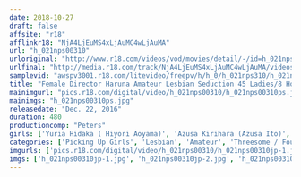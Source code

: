 ```yaml
---
date: 2018-10-27
draft: false
affsite: "r18"
afflinkr18: "NjA4LjEuMS4xLjAuMC4wLjAuMA"
url: "h_021nps00310"
urloriginal: "http://www.r18.com/videos/vod/movies/detail/-/id=h_021nps00310"
urlfinal: "http://media.r18.com/track/NjA4LjEuMS4xLjAuMC4wLjAuMA/videos/vod/movies/detail/-/id=h_021nps00310"
samplevid: "awspv3001.r18.com/litevideo/freepv/h/h_0/h_021nps310/h_021nps310_dmb_w.mp4"
title: "Female Director Haruna Amateur Lesbian Seduction 45 Ladies/8 Hour Best Of Collection 8"
mainimgurl: "pics.r18.com/digital/video/h_021nps00310/h_021nps00310ps.jpg"
mainimgs: "h_021nps00310ps.jpg"
releasedate: "Dec. 22, 2016"
duration: 480
productioncomp: "Peters"
girls: ['Yuria Hidaka ( Hiyori Aoyama)', 'Azusa Kirihara (Azusa Ito)', 'Hibiki Otsuki', 'Yui Misaki', 'Nanami Hirose']
categories: ['Picking Up Girls', 'Lesbian', 'Amateur', 'Threesome / Foursome', 'Lesbian Kissing', 'Compilation', 'Over 4 Hours', 'Hi-Def']
imgurls: ['pics.r18.com/digital/video/h_021nps00310/h_021nps00310jp-1.jpg', 'pics.r18.com/digital/video/h_021nps00310/h_021nps00310jp-2.jpg', 'pics.r18.com/digital/video/h_021nps00310/h_021nps00310jp-3.jpg', 'pics.r18.com/digital/video/h_021nps00310/h_021nps00310jp-4.jpg', 'pics.r18.com/digital/video/h_021nps00310/h_021nps00310jp-5.jpg', 'pics.r18.com/digital/video/h_021nps00310/h_021nps00310jp-6.jpg', 'pics.r18.com/digital/video/h_021nps00310/h_021nps00310jp-7.jpg', 'pics.r18.com/digital/video/h_021nps00310/h_021nps00310jp-8.jpg', 'pics.r18.com/digital/video/h_021nps00310/h_021nps00310jp-9.jpg', 'pics.r18.com/digital/video/h_021nps00310/h_021nps00310jp-10.jpg', 'pics.r18.com/digital/video/h_021nps00310/h_021nps00310jp-11.jpg', 'pics.r18.com/digital/video/h_021nps00310/h_021nps00310jp-12.jpg', 'pics.r18.com/digital/video/h_021nps00310/h_021nps00310jp-13.jpg', 'pics.r18.com/digital/video/h_021nps00310/h_021nps00310jp-14.jpg', 'pics.r18.com/digital/video/h_021nps00310/h_021nps00310jp-15.jpg', 'pics.r18.com/digital/video/h_021nps00310/h_021nps00310jp-16.jpg', 'pics.r18.com/digital/video/h_021nps00310/h_021nps00310jp-17.jpg', 'pics.r18.com/digital/video/h_021nps00310/h_021nps00310jp-18.jpg', 'pics.r18.com/digital/video/h_021nps00310/h_021nps00310jp-19.jpg', 'pics.r18.com/digital/video/h_021nps00310/h_021nps00310jp-20.jpg']
imgs: ['h_021nps00310jp-1.jpg', 'h_021nps00310jp-2.jpg', 'h_021nps00310jp-3.jpg', 'h_021nps00310jp-4.jpg', 'h_021nps00310jp-5.jpg', 'h_021nps00310jp-6.jpg', 'h_021nps00310jp-7.jpg', 'h_021nps00310jp-8.jpg', 'h_021nps00310jp-9.jpg', 'h_021nps00310jp-10.jpg', 'h_021nps00310jp-11.jpg', 'h_021nps00310jp-12.jpg', 'h_021nps00310jp-13.jpg', 'h_021nps00310jp-14.jpg', 'h_021nps00310jp-15.jpg', 'h_021nps00310jp-16.jpg', 'h_021nps00310jp-17.jpg', 'h_021nps00310jp-18.jpg', 'h_021nps00310jp-19.jpg', 'h_021nps00310jp-20.jpg']
---
```

